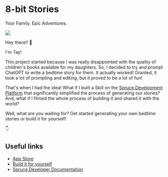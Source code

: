 # 8-bit Stories
Your Family. Epic Adventures.

[<img src="https://video.squarespace-cdn.com/content/v1/6518d0701bba42532ec534cb/e490e488-9c69-4dbc-b44b-bad9f234b84f/thumbnail" />](https://8bitstories.app)

Hey there!! 👋

I'm Tay!

This project started because I was really disappointed with the quality of children's books available for my daughters. So, I decided to try and prompt ChatGPT to write a bedtime story for them. It actually worked! Granted, it took a lot of prompting and editing, but it proved to be a lot of fun!

That's when I had the idea! What if I built a Skill on the [Spruce Development Platform](https://developer.spruce.bot) that significantly simplified the process of generating our stories? And, what if I filmed the whole process of building it and shared it with the world?

Well, what are you waiting for? Get started generating your own bedtime stories or build it for yourself!

👇

## Useful links
* [App Store](https://apps.apple.com/us/app/8-bit-bedtime-stories/id6468368534)
* [Build it for yourself](https://sprucelabsai.github.io/spruce-documentation/training/building-a-skill/)
* [Spruce Developer Documentation](https://developer.spruce.bot)


